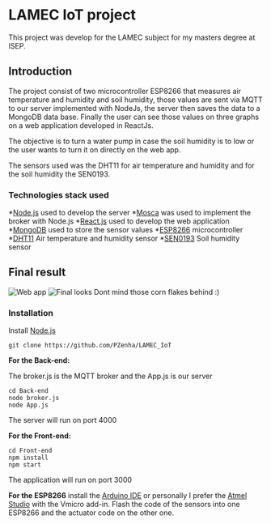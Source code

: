 # LAMEC IoT project

This project was develop for the LAMEC subject for my masters degree at ISEP.

## Introduction

The project consist of two microcontroller ESP8266 that measures air temperature and humidity and soil humidity, those values are sent via MQTT to our server implemented with NodeJs, the server then saves the data to a MongoDB data base. Finally the user can see those values on three graphs on a web application developed in ReactJs.

The objective is to turn a water pump in case the soil humidity is to low or the user wants to turn it on directly on the web app.

The sensors used was the DHT11 for air temperature and humidity and for the soil humidity the SEN0193.

### Technologies stack used

*[Node.js](https://nodejs.org/en/) used to develop the server
*[Mosca](https://github.com/mcollina/mosca) was used to implement the broker with Node.js
*[React.js](https://reactjs.org/) used to develop the web application
*[MongoDB](https://www.mongodb.com/) used to store the sensor values
*[ESP8266](https://www.espressif.com/sites/default/files/documentation/0a-esp8266ex_datasheet_en.pdf) microcontroller
*[DHT11](https://www.mouser.com/datasheet/2/758/DHT11-Technical-Data-Sheet-Translated-Version-1143054.pdf) Air temperature and humidity sensor
*[SEN0193](https://media.digikey.com/pdf/Data%20Sheets/DFRobot%20PDFs/SEN0193_Web.pdf) Soil humidity sensor

## Final result
![Web app](https://i.gyazo.com/23601fecde19b4b0839dbc9b4edd6137.png)
![Final looks](https://i.gyazo.com/7fedd67f354218e1ae093910507d12e5.png)
Dont mind those corn flakes behind :)

### Installation
Install [Node.js](https://nodejs.org/en/)
```
git clone https://github.com/PZenha/LAMEC_IoT
```
**For the Back-end:** 

The broker.js is the MQTT broker and the App.js is our server
```
cd Back-end
node broker.js
node App.js
```
The server will run on port 4000

**For the Front-end:**
```
cd Front-end
npm install
npm start
```
The application will run on port 3000

**For the ESP8266** install the [Arduino IDE](https://www.arduino.cc/) or personally I prefer the [Atmel Studio](https://www.microchip.com/mplab/avr-support/atmel-studio-7) with the Vmicro add-in.
Flash the code of the sensors into one ESP8266 and the actuator code on the other one.
